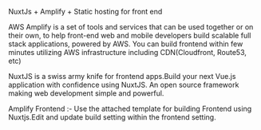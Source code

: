 NuxtJs + Amplify + Static hosting for front end

AWS Amplify is a set of tools and services that can be used together or on their own, to help front-end web and mobile developers build scalable full stack applications, 
powered by AWS. You can build frontend within few minutes utilizing AWS infrastructure including CDN(Cloudfront, Route53, etc)

NuxtJS is a swiss army knife for frontend apps.Build your next Vue.js application with confidence using NuxtJS. An open source framework making web development simple and powerful.

Amplify Frontend :-
Use the attached template for building Frontend using Nuxtjs.Edit and update build setting within the frontend setting.


